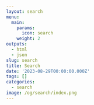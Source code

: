 ```yaml
---
layout: search
menu:
  main:
    params:
      icon: search
    weight: 2
outputs:
  - html
  - json
slug: search
title: Search
date: '2023-08-29T00:00:00.000Z'
tags: []
categories:
  - search
image: /og/search/index.png
---
```

